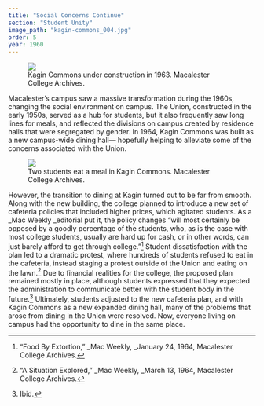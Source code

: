```yaml
---
title: "Social Concerns Continue"
section: "Student Unity"
image_path: "kagin-commons_004.jpg"
order: 5
year: 1960
---
```


<figure>
   <img src="/mac-history/images/kagin-commons_007.jpg">
   <figcaption>
     Kagin Commons under construction in 1963. Macalester College Archives.
   </figcaption>
</figure>


Macalester’s campus saw a massive transformation during the 1960s, changing the social environment on campus. The Union, constructed in the early 1950s, served as a hub for students, but it also frequently saw long lines for meals, and reflected the divisions on campus created by residence halls that were segregated by gender. In 1964, Kagin Commons was built as a new campus-wide dining hall— hopefully helping to alleviate some of the concerns associated with the Union. 

<figure>
   <img src="/mac-history/images/kagin-commons_004.jpg">
   <figcaption>
     Two students eat a meal in Kagin Commons. Macalester College Archives.
   </figcaption>
</figure>

However, the transition to dining at Kagin turned out to be far from smooth. Along with the new building, the college planned to introduce a new set of cafeteria policies that included higher prices, which agitated students. As a _Mac Weekly _editorial put it, the policy changes “will most certainly be opposed by a goodly percentage of the students, who, as is the case with most college students, usually are hard up for cash, or in other words, can just barely afford to get through college.”[^1] Student dissatisfaction with the plan led to a dramatic protest, where hundreds of students refused to eat in the cafeteria, instead staging a protest outside of the Union and eating on the lawn.[^2] Due to financial realities for the college, the proposed plan remained mostly in place, although students expressed that they expected the administration to communicate better with the student body in the future.[^3] Ultimately, students adjusted to the new cafeteria plan, and with Kagin Commons as a new expanded dining hall, many of the problems that arose from dining in the Union were resolved. Now, everyone living on campus had the opportunity to dine in the same place.


[^1]:
     “Food By Extortion,” _Mac Weekly, _January 24, 1964, Macalester College Archives. 

[^2]:
     “A Situation Explored,” _Mac Weekly, _March 13, 1964, Macalester College Archives.

[^3]:
     Ibid.
